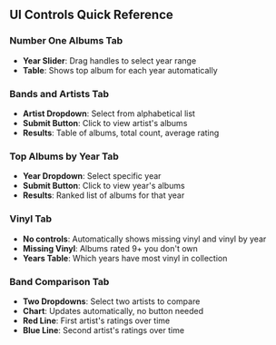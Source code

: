 ## UI Controls Quick Reference <!-- {docsify-ignore-all} -->

### Number One Albums Tab

- **Year Slider**: Drag handles to select year range
- **Table**: Shows top album for each year automatically

### Bands and Artists Tab

- **Artist Dropdown**: Select from alphabetical list
- **Submit Button**: Click to view artist's albums
- **Results**: Table of albums, total count, average rating

### Top Albums by Year Tab

- **Year Dropdown**: Select specific year
- **Submit Button**: Click to view year's albums
- **Results**: Ranked list of albums for that year

### Vinyl Tab

- **No controls**: Automatically shows missing vinyl and vinyl by year
- **Missing Vinyl**: Albums rated 9+ you don't own
- **Years Table**: Which years have most vinyl in collection

### Band Comparison Tab

- **Two Dropdowns**: Select two artists to compare
- **Chart**: Updates automatically, no button needed
- **Red Line**: First artist's ratings over time
- **Blue Line**: Second artist's ratings over time
